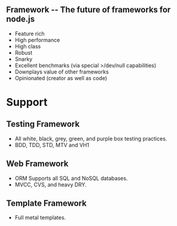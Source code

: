 ## Framework -- The future of frameworks for node.js

* Feature rich
* High performance
* High class
* Robust
* Snarky
* Excellent benchmarks (via special >/dev/null capabilities)
* Downplays value of other frameworks
* Opinionated (creator as well as code)

# Support

## Testing Framework

* All white, black, grey, green, and purple box testing practices.
* BDD, TDD, STD, MTV and VH1

## Web Framework

* ORM Supports all SQL and NoSQL databases.
* MVCC, CVS, and heavy DRY.

## Template Framework

* Full metal templates.